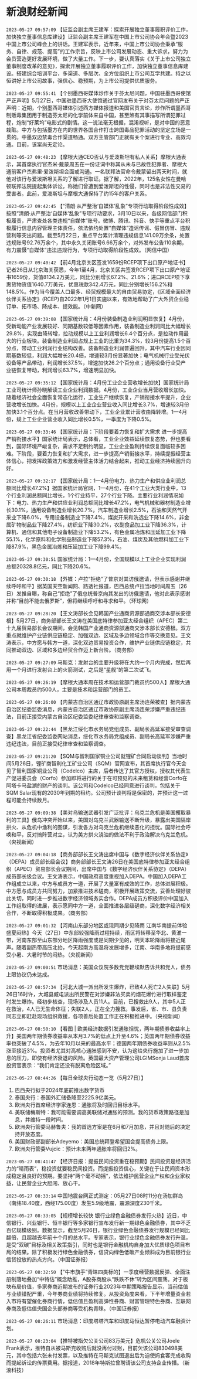 # 新浪财经新闻
`2023-05-27 09:57:09` 【证监会副主席王建军：探索开展独立董事履职评价工作，加快独立董事信息库建设】证监会副主席王建军在中国上市公司协会年会暨2023中国上市公司峰会上的讲话。王建军表示，近年来，中国上市公司协会秉承“服务、自律、规范、提高”的工作宗旨，反映上市公司发展动态、重大诉求，努力为会员营造更好发展环境，做了大量工作。下一步，要认真落实《关于上市公司独立董事制度改革的意见》，探索开展独立董事履职评价工作，加快独立董事信息库建设。搭建综合培训平台，多渠道、多层次、全方位组织上市公司互学共建。持之以恒讲好上市公司故事，强信心、稳预期，为上市公司提供优质服务。

`2023-05-27 09:55:41` 【个别墨西哥媒体炒作关于芬太尼问题，中国驻墨西哥使馆严正声明】5月27日，中国驻墨西哥大使馆通过官网发布关于对芬太尼问题的严正声明：近期，个别墨西哥媒体引述西方媒体报道和美国官员言论，炒作所谓墨西哥制贩毒集团用于制造芬太尼的化学前体来自中国，甚至煞有其事描写所谓犯罪过程，炮制“好莱坞”电影式的剧情。这一说法毫无根据，混淆视听，是对中国的恶意栽赃。中方与包括墨方在内的世界各国合作打击跨国毒品犯罪活动的坚定立场是一贯的。中墨双边禁毒合作渠道畅通。双方主管部门正就有关个案进行专业、高效沟通。目前，该案尚无定论。

`2023-05-27 09:48:23` 【摩根大通CEO否认与爱泼斯坦有私人关系】摩根大通表示，其首席执行官杰米·戴蒙周五在一份证词中称其从未与已故性犯罪者、摩根大通前客户杰弗里·爱泼斯坦会面或沟通。一名联邦法官命令戴蒙留出两天时间，就他对该行与爱泼斯坦关系的了解进行取证。据了解，2022年，125名女性在曼哈顿联邦法院提起集体诉讼，称她们曾遭到爱泼斯坦的性侵，同时也是非法性交易的受害者。此前，爱泼斯坦与摩根大通保持了约15年的客户关系。

`2023-05-27 09:42:45` 【“清朗·从严整治‘自媒体’乱象”专项行动取得阶段性成效】按照“清朗·从严整治‘自媒体’乱象”专项行动要求，3月10日以来，各级网信部门积极履责，严肃查处各类违规“自媒体”账号。微博、腾讯、抖音、快手等重点平台积极履行信息内容管理主体责任，依法依约处置“自媒体”造谣传谣、假冒仿冒、违规营利等突出问题。截至5月22日，重点平台累计清理违规信息141.09万余条，处置违规账号92.76万余个，其中永久关闭账号6.66万余个，对外发布公告110余期，有力震慑“自媒体”违法违规行为，专项行动取得阶段性成效。（网信中国）

`2023-05-27 09:40:42` 【前4月北京关区签发1659份RCEP项下出口原产地证书】记者26日从北京海关获悉，今年1至4月，北京关区共签发RCEP项下出口原产地证书1659份，货值8134.2万美元，同比分别增长67.2%、21.6%；进口RCEP项下享惠货物货值1640.7万美元，优惠税款342.4万元，同比分别增长156.2%和148.5%。作为当今覆盖人口最多、经贸规模最大的自由贸易协定，《区域全面经济伙伴关系协定》(RCEP)自2022年1月1日实施以来，有效地帮助了广大外贸企业稳订单、拓市场、降成本、提效能。（中新网）

`2023-05-27 09:39:08` 【国家统计局：4月份装备制造业利润明显恢复】4月份，受新动能产业发展较好、同期基数较低等因素作用，装备制造业利润同比大幅增长29.8%，实现由降转增，拉动规模以上工业利润增长6.4个百分点，是拉动作用最大的行业板块。装备制造业利润占规上工业的比重为34.3%，较3月份提高1.5个百分点，带动工业利润行业结构改善。装备制造业利润普遍回升，其中汽车行业因同期基数较低，利润大幅增长20.4倍，增速较3月份显著加快；电气机械行业受光伏设备等产品带动，利润增长37.5%，增速加快26.2个百分点；通用设备行业受产业链恢复带动，利润增长63.7%，增速明显加快。

`2023-05-27 09:35:12` 【国家统计局：4月份工业企业营收增长加快】国家统计局工业司统计师孙晓解读工业企业利润数据。4月份，工业企业当月营收增长加快。随着经济社会全面恢复常态化运行，工业生产继续恢复，产销衔接水平提升，企业营收增长加快。4月份，规模以上工业企业营业收入同比增长3.7%，增速较3月份加快3.1个百分点。在当月营收改善带动下，工业企业累计营收由降转增。1—4月份，规上工业企业营业收入同比增长0.5%，一季度为下降0.5%。

`2023-05-27 09:33:46` 【国家统计局：下阶段要着力恢复和扩大需求 进一步提高产销衔接水平】国家统计局表示，总体看，工业企业效益延续恢复态势，但也要看到，国际环境严峻复杂，需求不足制约明显，工业企业盈利持续恢复面临较多困难。下阶段，要着力恢复和扩大需求，进一步提高产销衔接水平，持续提振经营主体信心，把发挥政策效力和激发经营主体活力结合起来，推动工业经济持续回升向好。

`2023-05-27 09:32:17` 【国家统计局：1—4月份电力、热力生产和供应业利润总额同比增长47.2%】据国家统计局官网，1—4月份，在41个工业大类行业中，13个行业利润总额同比增长，1个行业持平，27个行业下降。主要行业利润情况如下：电力、热力生产和供应业利润总额同比增长47.2%，电气机械和器材制造业增长30.1%，通用设备制造业增长20.7%，汽车制造业增长2.5%，石油和天然气开采业下降6.0%，专用设备制造业下降7.4%，煤炭开采和洗选业下降14.6%，非金属矿物制品业下降27.4%，纺织业下降30.2%，农副食品加工业下降36.3%，计算机、通信和其他电子设备制造业下降53.2%，有色金属冶炼和压延加工业下降55.1%，化学原料和化学制品制造业下降57.3%，石油、煤炭及其他燃料加工业下降87.9%，黑色金属冶炼和压延加工业下降99.4%。

`2023-05-27 09:30:51` 国家统计局：1—4月份，全国规模以上工业企业实现利润总额20328.8亿元，同比下降20.6%。

`2023-05-27 09:30:18` 【外媒：卢拉“拒绝”了普京对其访俄邀请，但表示感谢并继续呼吁和平】据英国天空新闻网、路透社报道，巴西总统卢拉当地时间周五（26日）发推自曝，称自己“拒绝”了俄总统普京向其发出的访俄邀请，他对此表示感谢并称“目前不能去俄罗斯”，但将继续呼吁和寻求和平。（环球网）

`2023-05-27 09:28:20` 【王文涛部长会见韩国产业通商资源部通商交涉本部长安德根】5月27日，商务部部长王文涛在美国底特律参加亚太经合组织（APEC）第二十九届贸易部长会议期间，会见韩国产业通商资源部通商交涉本部长安德根。双方重点就维护产业链供应链稳定、加强双边、区域及多边领域合作等交换意见。王文涛表示，中方愿与韩方一道，深化双边贸易投资合作，维护产业链供应链稳定，共同推动双边、区域和多边经贸合作迈上新台阶。（商务部）

`2023-05-27 09:27:09` 马斯克：发射台的主要升级将在大约一个月内完成，然后再用一个月进行发射台上的火箭测试，之后是“星舰”的第二次试飞。

`2023-05-27 09:26:19` 【摩根大通本周在技术和运营部门裁员约500人】摩根大通公司本周裁员约500人，主要是技术和运营部门的员工。

`2023-05-27 09:26:00` 【内蒙古自治区通辽市政协原副主席汤连荣被查】据内蒙古自治区纪委监委消息，内蒙古自治区通辽市政协原副主席汤连荣涉嫌严重违纪违法，目前正接受内蒙古自治区纪委监委纪律审查和监察调查。

`2023-05-27 09:22:44` 【黑龙江绥化市水务局党组成员、副局长高延军接受审查调查】黑龙江省纪委监委网站消息，绥化市水务局党组成员、副局长高延军涉嫌严重违纪违法，目前正接受纪律审查和监察调查。

`2023-05-27 09:21:20` 【SQM与智利国家铜业公司就锂矿合同启动谈判】当地时间5月26日，锂矿商智利化工矿业公司（SQM）官网宣布，其首席执行官今天会见了智利国家铜业公司（Codelco）主席，后者传达了其官方授权，授权其代表生产促进委员会（Corfo）参加即将进行的关于在可预见的未来租赁和经营Corfo在阿塔卡马盐湖的财产的谈判。该公司和Codelco已经同意进行谈判，包括关于SQM Salar现有的2030年到期的租约。公司预计谈判将是保密的，并预计这一过程可能会持续数月。

`2023-05-27 09:09:38` 【美对乌输送武器引发广泛批评：乌克兰危机是美国攫取暴利的工具】俄乌冲突开始以来，美国对乌克兰武器输送不断升级，暴露出美国隔岸拱火、从危机中渔利的图谋，引发各方对乌克兰危机继续恶化的担忧。国际社会呼唤和平，反对搞阵营对立，认为美方拱火浇油的做法不利于政治解决乌克兰危机。（央视新闻）

`2023-05-27 09:04:18` 【商务部部长王文涛出席中国与《数字经济伙伴关系协定》（DEPA）成员部长级会议】商务部部长王文涛26日在美国底特律参加亚太经合组织（APEC）贸易部长会议期间，出席中国与《数字经济伙伴关系协定》（DEPA）成员部长级会议。王文涛表示，中国政府高度重视加入DEPA。中国加入DEPA工作组成立以来，中方与成员方一道，开展了大量富有成效的工作，总体进展积极。中方愿与成员方共同努力，加紧推进技术磋商，积极开展政策交流，妥善处理好彼此关切，同时进一步推进数字经济领域务实合作。DEPA成员方积极评价中国加入工作组取得的进展，表示愿同中方一道，全面推进各层级磋商，深化数字经济相关合作，不断取得积极成果。（商务部）

`2023-05-27 09:01:32` 【河南山东部分地区或现同期少见降雨 江南华南提前体验盛夏闷热】今天（27日）中东部较强降雨过程持续，雨区将转移至华北、黄淮一带，河南东部至山东部分地区降雨强度或是同期少见的，明天本轮降雨将接近尾声。随着副热带高压北抬，今天起南方高温将发展增多，江南、华南多地将提前感受小暑、大暑时节的闷热。（央视新闻）

`2023-05-27 09:00:51` 市场消息：美国众议院多数党党鞭埃默告诉共和党人，债务上限协议仍未达成。

`2023-05-27 08:57:34` 【河北大城一派出所发生爆炸，已致4人死亡2人失联】5月26日16时许，大城县臧屯派出所民警在对涉嫌非法买卖的烟花爆竹进行取样鉴定时发生爆炸。经初步核查，现场涉及人员11人。目前，已搜救出9人，其中5人正在救治，4人已无生命体征；失联2人，正在全力搜救。事发后，省、市、县负责同志立即赶赴现场组织救援，各项善后处置工作正在积极推进中。（央视新闻）

`2023-05-27 08:50:10` 【看图 | 欧美经济数据引发通胀担忧，两年期债券收益率上升】美国两年期债券收益率从本月3.7%的低点上升至4.6%；英国两年期债券收益率也突破了4.5%，为去年10月以来的最高水平；德国两年期债券收益率则从2.5%涨至接近3%。投资者尤其对高核心通胀感到不安，认为这给央行施加了进一步加息的压力，即使有经济衰退的风险。英国最大资产管理公司LGIMSonja Laud首席投资官表示：“我们肯定还没有脱离危险区域。”

`2023-05-27 08:44:26` 【每日全球央行动态一览（5月27日）】
1. 巴西央行拟于2024年底前推出数字货币
2. 泰国央行：泰国外汇储备降至2225.9亿美元。
3. 欧洲央行首席经济学家连恩：通胀将及时回归目标水平。
4. 美联储梅斯特：我可能需要调高美联储对通胀的预测。我的货币政策路径是加息，并维持一段时间。
5. 欧洲央行管委马赫鲁夫：我的首选方案是在6月和7月加息，并且对随后的决定持开放态度。
6. 美国财政部副部长Adeyemo：美国总统拜登希望国会提高债务上限。
7. 欧洲央行管委Vujcic：预计未来两年通胀率将回归2%。

`2023-05-27 08:41:47` 【经济日报：提振民间投资重在稳预期】民间投资是经济活力的“晴雨表”，稳投资就要稳民间投资。而提振投资信心，关键在于让民间资本形成稳定且良好的预期。要坚持“两个毫不动摇”，依法维护民营企业产权和企业家权益，让民营企业大胆闯、放心干。

`2023-05-27 08:33:14` 中国地震台网正式测定：05月27日08时11分在汤加群岛（南纬18.40度，西经175.00度）发生5.9级地震，震源深度230千米。

`2023-05-27 08:33:05` 【规模增长较快 银行业绿色金融债券发行火热】近日，中信银行、兴业银行、恒丰银行等多家银行宣布发行新一期绿色金融债券，其中不乏百亿规模级别。数据显示，截至5月26日，银行业绿色金融债券发行规模已经同比翻倍，且超越去年前十个月的总水平。专家表示，银行业绿色金融债券发行升温，是受“双碳”目标及相关政策指引，同时也是银行金融机构自身加大优质绿色项目布局的结果。除了积极发行绿色金融债券，信贷向绿色低碳产业倾斜成为目前银行业信贷投放的热点方向。（中国证券报）

`2023-05-27 08:32:50` 【“牛市旗手”青睐四类标的】一季度经营数据反弹、全面注册制落地叠加“中特估”概念助推，A股券商股从“跌跌不休”转为区间震荡。对于板块布局价值，多家券商近期发布的证券行业2023年中期策略报告显示，当前估值与业绩错配严重，今年券商业绩将持续修复。从投资角度来看，下半年增量资金若入市将有望催化券商行情，低估值且盈利高弹性券商、财富管理特色券商、互联网券商及低估值央国企头部券商等受机构青睐。（中国证券报）

`2023-05-27 08:26:11` 市场消息：印度塔塔汽车和印度马恒达暂停电动汽车融资计划。

`2023-05-27 08:23:04` 【推特被指欠公关公司83万美元】危机公关公司Joele Frank表示，推特自从被马斯克收购后就没再付过账，目前欠该公司830498美元，其中包括六张未付发票，以及推特在马斯克试图退出后为迫使妈食客完成收购而提起诉讼的传票费用。据报道，2018年特斯拉曾聘请该公司支持企业传播。（新浪科技）

